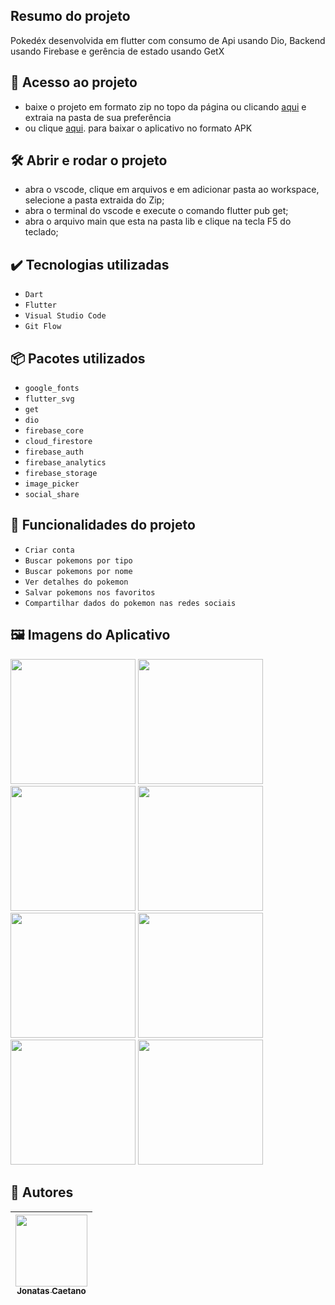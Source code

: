 
## Resumo do projeto

 Pokedéx desenvolvida em flutter com consumo de Api usando Dio, Backend usando Firebase e gerência de estado usando GetX

## 📁 Acesso ao projeto

  - baixe o projeto em formato zip no topo da página ou clicando [aqui](https://github.com/jonatascaetano/Pokedex/archive/refs/heads/main.zip) e extraia na pasta de sua preferência  
  - ou clique [aqui](https://drive.google.com/file/d/1tBWWsdAMLU5oVssp1iyEVHv1Cq5zj8Zq/view?usp=sharing). para baixar o aplicativo no formato APK
 
## 🛠️ Abrir e rodar o projeto

 - abra o vscode, clique em arquivos e em adicionar pasta ao workspace, selecione a pasta extraida do Zip;  
 - abra o terminal do vscode e execute o comando flutter pub get;
 - abra o arquivo main que esta na pasta lib e clique na tecla F5 do teclado;


## ✔️ Tecnologias utilizadas

- ``Dart``
- ``Flutter``
- ``Visual Studio Code``
- ``Git Flow`` 

## 📦 Pacotes utilizados

- ``google_fonts``
- ``flutter_svg``
- ``get``
- ``dio``
- ``firebase_core``
- ``cloud_firestore``
- ``firebase_auth``
- ``firebase_analytics``
- ``firebase_storage``
- ``image_picker``
- ``social_share``

## 🔨 Funcionalidades do projeto
- ``Criar conta``
- ``Buscar pokemons por tipo``
- ``Buscar pokemons por nome``
- ``Ver detalhes do pokemon``
- ``Salvar pokemons nos favoritos``
- ``Compartilhar dados do pokemon nas redes sociais``

## 🖼️ Imagens do Aplicativo
<img src="https://user-images.githubusercontent.com/59484665/191779822-fe62d095-8469-4576-9968-7f07e11aabd3.png" width="200"> 
<img src="https://user-images.githubusercontent.com/59484665/191779850-4be8eba3-2218-4d81-bf9f-0c44c61a1c0f.png" width="200"> 
<img src="https://user-images.githubusercontent.com/59484665/191779893-dc81d281-4f13-4e04-a427-380f050ab31e.png" width="200"> 
<img src="https://user-images.githubusercontent.com/59484665/191779931-cb09e3b3-3001-4bda-bc3b-249292cc94c9.png" width="200"> 
<img src="https://user-images.githubusercontent.com/59484665/191779976-3b9e3ebc-2a6d-4901-983f-8dcc31d6b200.png" width="200"> 
<img src="https://user-images.githubusercontent.com/59484665/191780026-c144992e-6039-44ac-ba7b-0f87e99f807a.png" width="200"> 
<img src="https://user-images.githubusercontent.com/59484665/191780058-28993ffb-5980-4a1f-9b04-01bdd6a206f8.png" width="200"> 
<img src="https://user-images.githubusercontent.com/59484665/203159143-5f5dfb9b-e6ed-4767-bd49-6092b20848d2.png" width="200"> 

## 🧑 Autores

| [<img src="https://avatars.githubusercontent.com/u/59484665?s=400&u=f113bde6221e8e346ba8434ca85e5a0a860e1f96&v=4" width=115><br><sub>Jonatas Caetano</sub>](https://github.com/jonatasCaetano) | 
| :---: | 


